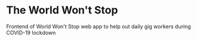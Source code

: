 # The World Won't Stop
Frontend of World Won't Stop web app to help out daily gig workers during COVID-19 lockdown
